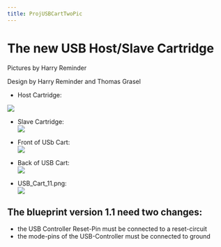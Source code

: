 ```yaml
---
title: ProjUSBCartTwoPic
---
```

# The new USB Host/Slave Cartridge  
  
Pictures by Harry Reminder  
  
Design by Harry Reminder and Thomas Grasel  
  
- Host Cartridge:  
  
![](attachments/Host_cart.jpg)  
  
  
- Slave Cartridge:  
![](attachments/Slave_cart.jpg)  
  
- Front of USb Cart:  
![](attachments/usb_cart_front.jpg)  
  
- Back of USB Cart:  
![](attachments/usb_cart_back.jpg)  
  
- USB_Cart_11.png:  
![](attachments/USB_Cart_11.png)  
  
## The blueprint version 1.1 need two changes:  
- the USB Controller Reset-Pin must be connected to a reset-circuit  
- the mode-pins of the USB-Controller must be connected to ground  
  
  
  
  
  
  
  
  

